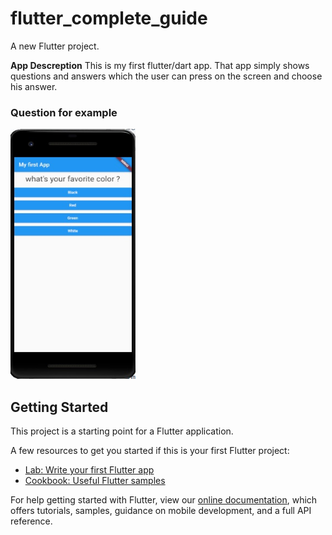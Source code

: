# flutter_complete_guide

A new Flutter project.

**App Descreption** 
This is my first flutter/dart app.
That app simply shows questions and answers which the user can press on the screen and choose his answer.

### Question for example  
<img src= https://github.com/YishayGarame/Flutter_questionsApp/blob/master/app.jpg width="200" height="400"/>
            

## Getting Started

This project is a starting point for a Flutter application.

A few resources to get you started if this is your first Flutter project:

- [Lab: Write your first Flutter app](https://flutter.dev/docs/get-started/codelab)
- [Cookbook: Useful Flutter samples](https://flutter.dev/docs/cookbook)

For help getting started with Flutter, view our
[online documentation](https://flutter.dev/docs), which offers tutorials,
samples, guidance on mobile development, and a full API reference.
